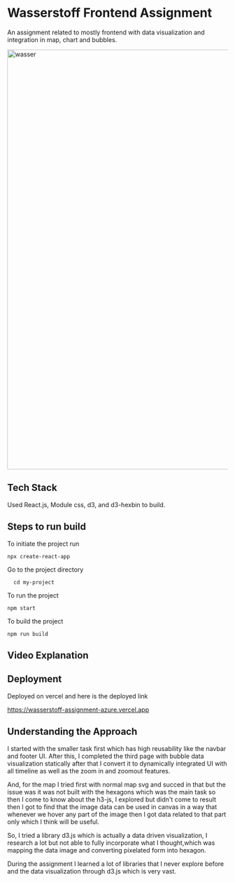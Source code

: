 
# Wasserstoff Frontend Assignment

An assignment related to mostly frontend with data visualization and integration in map, chart and bubbles.

<img width="959" alt="wasser" src="https://user-images.githubusercontent.com/108893444/222056706-f3a2ae90-f1eb-4686-bcfe-26e857dd8fb1.png">





## Tech Stack

Used React.js, Module css, d3, and d3-hexbin to build.

## Steps to run build

To initiate the project run
```
npx create-react-app
```

Go to the project directory

```
  cd my-project
```

To run the project

```
npm start
```

To build the project

```
npm run build
```
## Video Explanation 
## Deployment

Deployed on vercel and here is the deployed link

https://wasserstoff-assignment-azure.vercel.app


## Understanding the Approach

I started with the smaller task first which has high reusability like the navbar and footer UI. After this, I completed the third page with bubble data visualization statically after that I convert it to dynamically integrated UI with all timeline as well as the zoom in and zoomout features.

And, for the map I tried first with normal map svg and succed in that but the issue was it was not built with the hexagons which was the main task so then I come to know about the h3-js, I explored but didn't come to result then I got to find that the image data can be used in canvas in a way that whenever we hover any part of the image then I got data related to that part only which I think will be useful.

So, I tried a library d3.js which is actually a data driven visualization, I research a lot but not able to fully incorporate what I thought,which was mapping the data image and converting pixelated form into hexagon.

During the assignment I learned a lot of libraries that I never explore before and the data visualization through d3.js which is very vast.
